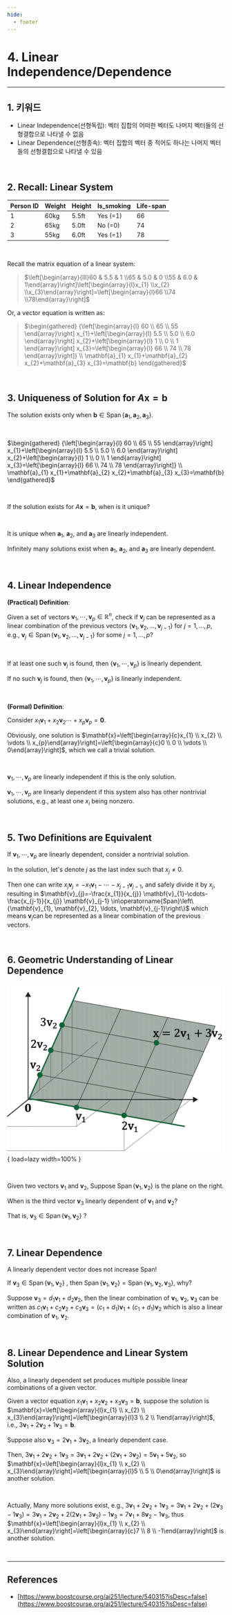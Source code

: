 ```yaml
---
hide:
  - footer
---
```


# 4. Linear Independence/Dependence

---

## 1. 키워드

- Linear Independence(선형독립): 벡터 집합의 어떠한 벡터도 나머지 벡터들의 선형결합으로 나타낼 수 없음
- Linear Dependence(선형종속): 벡터 집합의 벡터 중 적어도 하나는 나머지 벡터들의 선형결합으로 나타낼 수 있음

<br/>

## 2. Recall: Linear System

| Person ID | Weight | Height | Is_smoking | Life-span |
| --------- | ------ | ------ | ---------- | --------- |
| 1         | 60kg   | 5.5ft  | Yes (=1)   | 66        |
| 2         | 65kg   | 5.0ft  | No (=0)    | 74        |
| 3         | 55kg   | 6.0ft  | Yes (=1)   | 78        |

<br/>

Recall the matrix equation of a linear system:

> $\left[\begin{array}{lll}60 & 5.5 & 1 \\65 & 5.0 & 0 \\55 & 6.0 & 1\end{array}\right]\left[\begin{array}{l}x_{1} \\x_{2} \\x_{3}\end{array}\right]=\left[\begin{array}{l}66 \\74 \\78\end{array}\right]$

Or, a vector equation is written as:

> $\begin{gathered}
{\left[\begin{array}{l}
60 \\
65 \\
55
\end{array}\right] x_{1}+\left[\begin{array}{l}
5.5 \\
5.0 \\
6.0
\end{array}\right] x_{2}+\left[\begin{array}{l}
1 \\
0 \\
1
\end{array}\right] x_{3}=\left[\begin{array}{l}
66 \\
74 \\
78
\end{array}\right]} \\
\mathbf{a}_{1} x_{1}+\mathbf{a}_{2} x_{2}+\mathbf{a}_{3} x_{3}=\mathbf{b}
\end{gathered}$

<br/>

## 3. Uniqueness of Solution for $A \mathbf{x}=\mathbf{b}$

The solution exists only when $\mathbf{b} \in \operatorname{Span}\left\{\mathbf{a}_{1}, \mathbf{a}_{2}, \mathbf{a}_{3}\right\}$.

<br/>

$\begin{gathered}
{\left[\begin{array}{l}
60 \\
65 \\
55
\end{array}\right] x_{1}+\left[\begin{array}{l}
5.5 \\
5.0 \\
6.0
\end{array}\right] x_{2}+\left[\begin{array}{l}
1 \\
0 \\
1
\end{array}\right] x_{3}=\left[\begin{array}{l}
66 \\
74 \\
78
\end{array}\right]} \\
\mathbf{a}_{1} x_{1}+\mathbf{a}_{2} x_{2}+\mathbf{a}_{3} x_{3}=\mathbf{b}
\end{gathered}$

<br/>

If the solution exists for $A \mathbf{x}=\mathbf{b}$, when is it unique?

<br/>

It is unique when $\mathbf{a}_{1}$, $\mathbf{a}_{2}$, and $\mathbf{a}_{3}$ are linearly independent.

Infinitely many solutions exist when $\mathbf{a}_{1}$, $\mathbf{a}_{2}$, and $\mathbf{a}_{3}$ are linearly dependent.

<br/>

## 4. Linear Independence

**(Practical) Definition**:

Given a set of vectors $\mathbf{v}_{1}, \cdots, \mathbf{v}_{p} \in \mathbb{R}^{n}$, check if $\mathbf{v}_{j}$ can be represented as a linear combination of the previous vectors $\left\{\mathbf{v}_{1}, \mathbf{v}_{2}, \ldots, \mathbf{v}_{j-1}\right\}$ for $j=1, \ldots, p$, e.g., $\mathbf{v}_{j} \in \operatorname{Span}\left\{\mathbf{v}_{1}, \mathbf{v}_{2}, \ldots, \mathbf{v}_{j-1}\right\}$ for some $j=1, \ldots, p$?

<br/>

If at least one such $\mathbf{v}_{j}$ is found, then $\left\{\mathbf{v}_{1}, \cdots, \mathbf{v}_{p}\right\}$ is linearly dependent.

If no such $\mathbf{v}_{j}$ is found, then $\left\{\mathbf{v}_{1}, \cdots, \mathbf{v}_{p}\right\}$ is linearly independent.

<br/>

**(Formal) Definition**:

Consider $x_{1} \mathbf{v}_{1}+x_{2} \mathbf{v}_{2} \cdots+x_{p} \mathbf{v}_{p}=\mathbf{0}$.

Obviously, one solution is $\mathbf{x}=\left[\begin{array}{c}x_{1} \\ x_{2} \\ \vdots \\ x_{p}\end{array}\right]=\left[\begin{array}{c}0 \\ 0 \\ \vdots \\ 0\end{array}\right]$, which we call a trivial solution.

<br/>

$\mathbf{v}_{1}, \cdots, \mathbf{v}_{p}$ are linearly independent if this is the only solution.

$\mathbf{v}_{1}, \cdots, \mathbf{v}_{p}$ are linearly dependent if this system also has other nontrivial solutions, e.g., at least one $x_{i}$ being nonzero.

<br/>

## 5. Two Definitions are Equivalent

If $\mathbf{v}_{1}, \cdots, \mathbf{v}_{p}$ are linearly dependent, consider a nontrivial solution.

In the solution, let's denote $j$ as the last index such that $x_{j} \neq 0$.

Then one can write $x_{j} \mathbf{v}_{j}=-x_{1} \mathbf{v}_{1}-\cdots-x_{j-1} \mathbf{v}_{j-1}$, and safely divide it by $x_{j}$, resulting in $\mathbf{v}_{j}=-\frac{x_{1}}{x_{j}} \mathbf{v}_{1}-\cdots-\frac{x_{j-1}}{x_{j}} \mathbf{v}_{j-1} \in\operatorname{Span}\left\{\mathbf{v}_{1}, \mathbf{v}_{2}, \ldots, \mathbf{v}_{j-1}\right\}$ which means $\mathbf{v}_{j}$can be represented as a linear combination of the previous vectors.

<br/>

## 6. Geometric Understanding of Linear Dependence

![001](https://github.com/SAEMC/Images-MLDL/blob/main/linear-algebra/ch-001/004/001.png?raw=true){ load=lazy width=100% }

<br/>

Given two vectors $\mathbf{v}_{1}$ and $\mathbf{v}_{2}$, Suppose $\operatorname{Span}\left\{\mathbf{v}_{1}, \mathbf{v}_{2}\right\}$ is the plane on the right.

When is the third vector $\mathbf{v}_{3}$ linearly dependent of $\mathbf{v}_{1}$ and $\mathbf{v}_{2}$?

That is, $\mathbf{v}_{3} \in \operatorname{Span}\left\{\mathbf{v}_{1}, \mathbf{v}_{2}\right\}$ ?

<br/>

## 7. Linear Dependence

A linearly dependent vector does not increase Span!

If $\mathbf{v}_{3} \in \operatorname{Span}\left\{\mathbf{v}_{1}, \mathbf{v}_{2}\right\}$ , then $\operatorname{Span}\left\{\mathbf{v}_{1}, \mathbf{v}_{2}\right\}=\operatorname{Span}\left\{\mathbf{v}_{1}, \mathbf{v}_{2}, \mathbf{v}_{3}\right\}$, why?

Suppose $\mathbf{v}_{3}=d_{1} \mathbf{v}_{1}+d_{2} \mathbf{v}_{2}$, then the linear combination of $\mathbf{v}_{1}$, $\mathbf{v}_{2}$, $\mathbf{v}_{3}$ can be written as $c_{1} \mathbf{v}_{1}+c_{2} \mathbf{v}_{2}+c_{3} \mathbf{v}_{3}=\left(c_{1}+d_{1}\right) \mathbf{v}_{1}+\left(c_{1}+d_{1}\right) \mathbf{v}_{2}$ which is also a linear combination of $\mathbf{v}_{1}$, $\mathbf{v}_{2}$.

<br/>

## 8. Linear Dependence and Linear System Solution

Also, a linearly dependent set produces multiple possible linear combinations of a given vector.

Given a vector equation $x_{1} \mathbf{v}_{1}+x_{2} \mathbf{v}_{2}+x_{3} \mathbf{v}_{3}=\mathbf{b}$, suppose the solution is $\mathbf{x}=\left[\begin{array}{l}x_{1} \\ x_{2} \\ x_{3}\end{array}\right]=\left[\begin{array}{l}3 \\ 2 \\ 1\end{array}\right]$, i.e., $3 \mathbf{v}_{1}+2 \mathbf{v}_{2}+1 \mathbf{v}_{3}=\mathbf{b}$.

Suppose also $\mathbf{v}_{3}=2 \mathbf{v}_{1}+3 \mathbf{v}_{2}$, a linearly dependent case.

Then, $3 \mathbf{v}_{1}+2 \mathbf{v}_{2}+1 \mathbf{v}_{3}=3 \mathbf{v}_{1}+2 \mathbf{v}_{2}+\left(2 \mathbf{v}_{1}+3 \mathbf{v}_{2}\right)=5 \mathbf{v}_{1}+5 \mathbf{v}_{2}$, so $\mathbf{x}=\left[\begin{array}{l}x_{1} \\ x_{2} \\ x_{3}\end{array}\right]=\left[\begin{array}{l}5 \\ 5 \\ 0\end{array}\right]$ is another solution.

<br/>

Actually, Many more solutions exist, e.g., $3 \mathbf{v}_{1}+2 \mathbf{v}_{2}+1 \mathbf{v}_{3}=3 \mathbf{v}_{1}+2 \mathbf{v}_{2}+\left(2 \mathbf{v}_{3}-1 \mathbf{v}_{3}\right) =3 \mathbf{v}_{1}+2 \mathbf{v}_{2}+2\left(2 \mathbf{v}_{1}+3 \mathbf{v}_{2}\right)-1 \mathbf{v}_{3}=7 \mathbf{v}_{1}+8 \mathbf{v}_{2}-1 \mathbf{v}_{3}$, thus $\mathbf{x}=\left[\begin{array}{l}x_{1} \\ x_{2} \\ x_{3}\end{array}\right]=\left[\begin{array}{c}7 \\ 8 \\ -1\end{array}\right]$ is another solution.

<br/>

---

## References

- [https://www.boostcourse.org/ai251/lecture/540315?isDesc=false](https://www.boostcourse.org/ai251/lecture/540315?isDesc=false)
